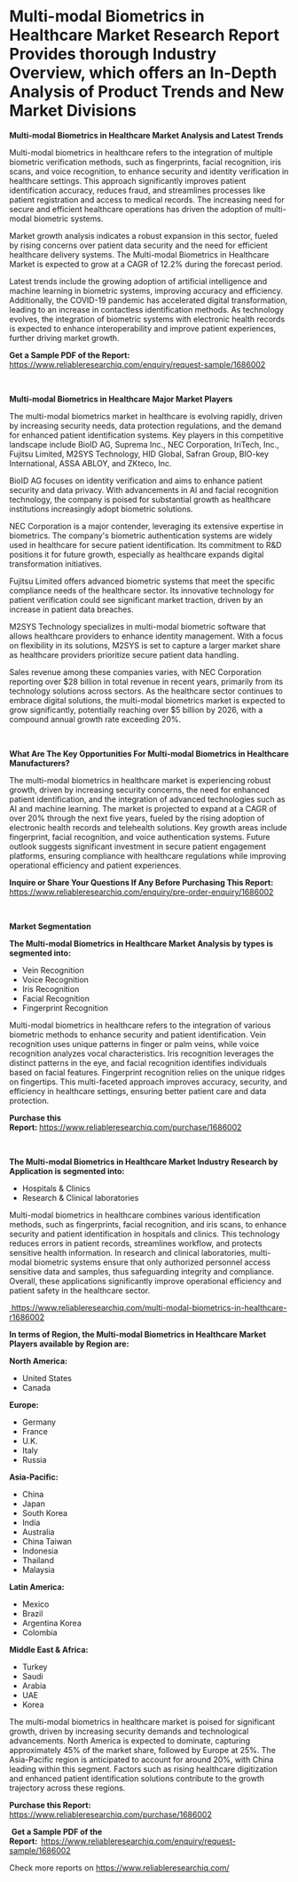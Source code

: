<p><h1>Multi-modal Biometrics in Healthcare Market Research Report Provides thorough Industry Overview, which offers an In-Depth Analysis of Product Trends and New Market Divisions</h1></p><p><strong>Multi-modal Biometrics in Healthcare Market Analysis and Latest Trends</strong></p>
<p><p>Multi-modal biometrics in healthcare refers to the integration of multiple biometric verification methods, such as fingerprints, facial recognition, iris scans, and voice recognition, to enhance security and identity verification in healthcare settings. This approach significantly improves patient identification accuracy, reduces fraud, and streamlines processes like patient registration and access to medical records. The increasing need for secure and efficient healthcare operations has driven the adoption of multi-modal biometric systems.</p><p>Market growth analysis indicates a robust expansion in this sector, fueled by rising concerns over patient data security and the need for efficient healthcare delivery systems. The Multi-modal Biometrics in Healthcare Market is expected to grow at a CAGR of 12.2% during the forecast period. </p><p>Latest trends include the growing adoption of artificial intelligence and machine learning in biometric systems, improving accuracy and efficiency. Additionally, the COVID-19 pandemic has accelerated digital transformation, leading to an increase in contactless identification methods. As technology evolves, the integration of biometric systems with electronic health records is expected to enhance interoperability and improve patient experiences, further driving market growth.</p></p>
<p><strong>Get a Sample PDF of the Report:&nbsp;</strong> <a href="https://www.reliableresearchiq.com/enquiry/request-sample/1686002?utm_campaign=3174&utm_medium=2&utm_source=Github&utm_content=ia&utm_term=24032025&utm_id=multi-modal-biometrics-in-healthcare">https://www.reliableresearchiq.com/enquiry/request-sample/1686002</a></p>
<p>&nbsp;</p>
<p><strong>Multi-modal Biometrics in Healthcare Major Market Players</strong></p>
<p><p>The multi-modal biometrics market in healthcare is evolving rapidly, driven by increasing security needs, data protection regulations, and the demand for enhanced patient identification systems. Key players in this competitive landscape include BioID AG, Suprema Inc., NEC Corporation, IriTech, Inc., Fujitsu Limited, M2SYS Technology, HID Global, Safran Group, BIO-key International, ASSA ABLOY, and ZKteco, Inc.</p><p>BioID AG focuses on identity verification and aims to enhance patient security and data privacy. With advancements in AI and facial recognition technology, the company is poised for substantial growth as healthcare institutions increasingly adopt biometric solutions.</p><p>NEC Corporation is a major contender, leveraging its extensive expertise in biometrics. The company's biometric authentication systems are widely used in healthcare for secure patient identification. Its commitment to R&D positions it for future growth, especially as healthcare expands digital transformation initiatives.</p><p>Fujitsu Limited offers advanced biometric systems that meet the specific compliance needs of the healthcare sector. Its innovative technology for patient verification could see significant market traction, driven by an increase in patient data breaches.</p><p>M2SYS Technology specializes in multi-modal biometric software that allows healthcare providers to enhance identity management. With a focus on flexibility in its solutions, M2SYS is set to capture a larger market share as healthcare providers prioritize secure patient data handling.</p><p>Sales revenue among these companies varies, with NEC Corporation reporting over $28 billion in total revenue in recent years, primarily from its technology solutions across sectors. As the healthcare sector continues to embrace digital solutions, the multi-modal biometrics market is expected to grow significantly, potentially reaching over $5 billion by 2026, with a compound annual growth rate exceeding 20%.</p></p>
<p>&nbsp;</p>
<p><strong>What Are The Key Opportunities For Multi-modal Biometrics in Healthcare Manufacturers?</strong></p>
<p><p>The multi-modal biometrics in healthcare market is experiencing robust growth, driven by increasing security concerns, the need for enhanced patient identification, and the integration of advanced technologies such as AI and machine learning. The market is projected to expand at a CAGR of over 20% through the next five years, fueled by the rising adoption of electronic health records and telehealth solutions. Key growth areas include fingerprint, facial recognition, and voice authentication systems. Future outlook suggests significant investment in secure patient engagement platforms, ensuring compliance with healthcare regulations while improving operational efficiency and patient experiences.</p></p>
<p><strong>Inquire or Share Your Questions If Any Before Purchasing This Report:</strong> <a href="https://www.reliableresearchiq.com/enquiry/pre-order-enquiry/1686002?utm_campaign=3174&utm_medium=2&utm_source=Github&utm_content=ia&utm_term=24032025&utm_id=multi-modal-biometrics-in-healthcare">https://www.reliableresearchiq.com/enquiry/pre-order-enquiry/1686002</a></p>
<p>&nbsp;</p>
<p><strong>Market Segmentation</strong></p>
<p><strong>The Multi-modal Biometrics in Healthcare Market Analysis by types is segmented into:</strong></p>
<p><ul><li>Vein Recognition</li><li>Voice Recognition</li><li>Iris Recognition</li><li>Facial Recognition</li><li>Fingerprint Recognition</li></ul></p>
<p><p>Multi-modal biometrics in healthcare refers to the integration of various biometric methods to enhance security and patient identification. Vein recognition uses unique patterns in finger or palm veins, while voice recognition analyzes vocal characteristics. Iris recognition leverages the distinct patterns in the eye, and facial recognition identifies individuals based on facial features. Fingerprint recognition relies on the unique ridges on fingertips. This multi-faceted approach improves accuracy, security, and efficiency in healthcare settings, ensuring better patient care and data protection.</p></p>
<p><strong>Purchase this Report:&nbsp;</strong><a href="https://www.reliableresearchiq.com/purchase/1686002?utm_campaign=3174&utm_medium=2&utm_source=Github&utm_content=ia&utm_term=24032025&utm_id=multi-modal-biometrics-in-healthcare">https://www.reliableresearchiq.com/purchase/1686002</a></p>
<p>&nbsp;</p>
<p><strong>The Multi-modal Biometrics in Healthcare Market Industry Research by Application is segmented into:</strong></p>
<p><ul><li>Hospitals & Clinics</li><li>Research & Clinical laboratories</li></ul></p>
<p><p>Multi-modal biometrics in healthcare combines various identification methods, such as fingerprints, facial recognition, and iris scans, to enhance security and patient identification in hospitals and clinics. This technology reduces errors in patient records, streamlines workflow, and protects sensitive health information. In research and clinical laboratories, multi-modal biometric systems ensure that only authorized personnel access sensitive data and samples, thus safeguarding integrity and compliance. Overall, these applications significantly improve operational efficiency and patient safety in the healthcare sector.</p></p>
<p><a href="https://www.reliableresearchiq.com/multi-modal-biometrics-in-healthcare-r1686002?utm_campaign=3174&utm_medium=2&utm_source=Github&utm_content=ia&utm_term=24032025&utm_id=multi-modal-biometrics-in-healthcare">&nbsp;https://www.reliableresearchiq.com/multi-modal-biometrics-in-healthcare-r1686002</a></p>
<p><strong>In terms of Region, the Multi-modal Biometrics in Healthcare Market Players available by Region are:</strong></p>
<p>
    <p> <strong> North America: </strong>
        <ul>
            <li>United States</li>
            <li>Canada</li>
        </ul>
        </p> 
    <p> <strong> Europe: </strong>
        <ul>
            <li>Germany</li>
            <li>France</li>
            <li>U.K.</li>
            <li>Italy</li>
            <li>Russia</li>
        </ul>
        </p> 
    <p> <strong> Asia-Pacific: </strong>
        <ul>
            <li>China</li>
            <li>Japan</li>
            <li>South Korea</li>
            <li>India</li>
            <li>Australia</li>
            <li>China Taiwan</li>
            <li>Indonesia</li>
            <li>Thailand</li>
            <li>Malaysia</li>
        </ul>
        </p> 
    <p> <strong> Latin America: </strong>
        <ul>
            <li>Mexico</li>
            <li>Brazil</li>
            <li>Argentina Korea</li>
            <li>Colombia</li>
        </ul>
        </p> 
    <p> <strong> Middle East & Africa: </strong>
        <ul>
            <li>Turkey</li>
            <li>Saudi</li>
            <li>Arabia</li>
            <li>UAE</li>
            <li>Korea</li>
        </ul>
    </p>
    </p>
<p><p>The multi-modal biometrics in healthcare market is poised for significant growth, driven by increasing security demands and technological advancements. North America is expected to dominate, capturing approximately 45% of the market share, followed by Europe at 25%. The Asia-Pacific region is anticipated to account for around 20%, with China leading within this segment. Factors such as rising healthcare digitization and enhanced patient identification solutions contribute to the growth trajectory across these regions.</p></p>
<p><strong>Purchase this Report: </strong><a href="https://www.reliableresearchiq.com/purchase/1686002?utm_campaign=3174&utm_medium=2&utm_source=Github&utm_content=ia&utm_term=24032025&utm_id=multi-modal-biometrics-in-healthcare">https://www.reliableresearchiq.com/purchase/1686002</a></p>
<p>&nbsp;<strong>Get a Sample PDF of the Report:&nbsp;&nbsp;</strong><a href="https://www.reliableresearchiq.com/enquiry/request-sample/1686002?utm_campaign=3174&utm_medium=2&utm_source=Github&utm_content=ia&utm_term=24032025&utm_id=multi-modal-biometrics-in-healthcare">https://www.reliableresearchiq.com/enquiry/request-sample/1686002</a></p>
<p><strong></strong></p>
<p>Check more reports on <a href="https://www.reliableresearchiq.com/?utm_campaign=3174&utm_medium=2&utm_source=Github&utm_content=ia&utm_term=24032025&utm_id=multi-modal-biometrics-in-healthcare">https://www.reliableresearchiq.com/</a></p>